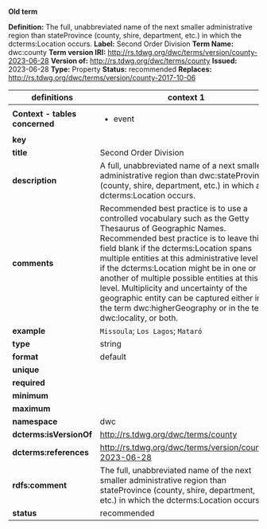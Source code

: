 **Old term**

**Definition:** The full, unabbreviated name of the next smaller administrative region than stateProvince (county, shire, department, etc.) in which the dcterms:Location occurs.
**Label:** Second Order Division
**Term Name:** dwc:county
**Term version IRI:** http://rs.tdwg.org/dwc/terms/version/county-2023-06-28
**Version of:** http://rs.tdwg.org/dwc/terms/county
**Issued:** 2023-06-28
**Type:** Property
**Status:** recommended
**Replaces:** http://rs.tdwg.org/dwc/terms/version/county-2017-10-06


| definitions | context 1 |
|-|-|
| **Context - tables concerned** | <ul><li>event</li></ul> |
| **key** |  |
| **title** | Second Order Division |
| **description** | A full, unabbreviated name of a next smaller administrative region than dwc:stateProvince (county, shire, department, etc.) in which a dcterms:Location occurs. |
| **comments** | Recommended best practice is to use a controlled vocabulary such as the Getty Thesaurus of Geographic Names. Recommended best practice is to leave this field blank if the dcterms:Location spans multiple entities at this administrative level or if the dcterms:Location might be in one or another of multiple possible entities at this level. Multiplicity and uncertainty of the geographic entity can be captured either in the term dwc:higherGeography or in the term dwc:locality, or both. |
| **example** | `Missoula`; `Los Lagos`; `Mataró` |
| **type** | string |
| **format** | default |
| **unique** |  |
| **required** |  |
| **minimum** |  |
| **maximum** |  |
| **namespace** | dwc |
| **dcterms:isVersionOf** | http://rs.tdwg.org/dwc/terms/county |
| **dcterms:references** | http://rs.tdwg.org/dwc/terms/version/county-2023-06-28 |
| **rdfs:comment** | The full, unabbreviated name of the next smaller administrative region than stateProvince (county, shire, department, etc.) in which the dcterms:Location occurs. |
| **status** | recommended |
